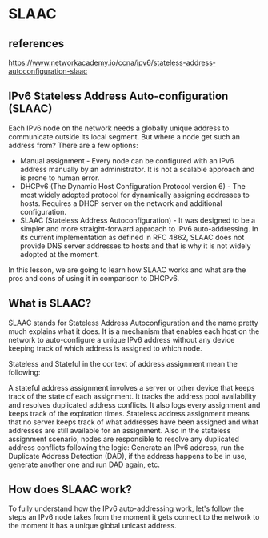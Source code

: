 # SLAAC

## references

<https://www.networkacademy.io/ccna/ipv6/stateless-address-autoconfiguration-slaac>

## IPv6 Stateless Address Auto-configuration (SLAAC)

Each IPv6 node on the network needs a globally unique address to communicate outside its local segment. But where a node get such an address from? There are a few options:

- Manual assignment - Every node can be configured with an IPv6 address manually by an administrator. It is not a scalable approach and is prone to human error.  
- DHCPv6 (The Dynamic Host Configuration Protocol version 6) - The most widely adopted protocol for dynamically assigning addresses to hosts. Requires a DHCP server on the network and additional configuration.
- SLAAC (Stateless Address Autoconfiguration) -  It was designed to be a simpler and more straight-forward approach to IPv6 auto-addressing. In its current implementation as defined in RFC 4862, SLAAC does not provide DNS server addresses to hosts and that is why it is not widely adopted at the moment.

In this lesson, we are going to learn how SLAAC works and what are the pros and cons of using it in comparison to DHCPv6.

## What is SLAAC?

SLAAC stands for Stateless Address Autoconfiguration and the name pretty much explains what it does. It is a mechanism that enables each host on the network to auto-configure a unique IPv6 address without any device keeping track of which address is assigned to which node.

Stateless and Stateful in the context of address assignment mean the following:

A stateful address assignment involves a server or other device that keeps track of the state of each assignment. It tracks the address pool availability and resolves duplicated address conflicts. It also logs every assignment and keeps track of the expiration times.
Stateless address assignment means that no server keeps track of what addresses have been assigned and what addresses are still available for an assignment. Also in the stateless assignment scenario, nodes are responsible to resolve any duplicated address conflicts following the logic: Generate an IPv6 address, run the Duplicate Address Detection (DAD), if the address happens to be in use, generate another one and run DAD again, etc.

## How does SLAAC work?

To fully understand how the IPv6 auto-addressing work, let's follow the steps an IPv6 node takes from the moment it gets connect to the network to the moment it has a unique global unicast address.

